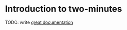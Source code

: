 # Introduction to two-minutes

TODO: write [great documentation](http://jacobian.org/writing/what-to-write/)
